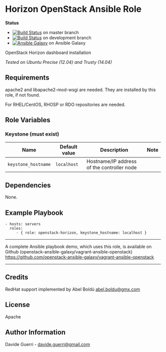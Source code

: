 Horizon OpenStack Ansible Role
=========

**Status**
* [![Build Status](https://travis-ci.org/openstack-ansible-galaxy/openstack-horizon.svg?branch=master)](https://travis-ci.org/openstack-ansible-galaxy/openstack-horizon) on master branch
* [![Build Status](https://travis-ci.org/openstack-ansible-galaxy/openstack-horizon.svg?branch=development)](https://travis-ci.org/openstack-ansible-galaxy/openstack-horizon) on development branch
* [![Ansible Galaxy](http://img.shields.io/badge/dguerri-openstack--horizon-blue.svg)](https://galaxy.ansible.com/list#/roles/1769) on Ansible Galaxy

OpenStack Horizon dashboard installation

_Tested on Ubuntu Precise (12.04) and Trusty (14.04)_

Requirements
------------

apache2 and libapache2-mod-wsgi are needed.
They are installed by this role, if not found.

For RHEL/CentOS, RHOSP or RDO repositories are needed.

Role Variables
--------------

### Keystone (must exist)

| Name | Default value | Description | Note |
|---  |---  |---  |--- |
| `keystone_hostname` | `localhost` | Hostname/IP address of the controller node ||


Dependencies
------------

None.

Example Playbook
----------------

    - hosts: servers
      roles:
         - { role: openstack-horizon, keystone_hostname: localhost }

---

A complete Ansible playbook demo, which uses this role, is available on Github (openstack-ansible-galaxy/vagrant-ansible-openstack) <https://github.com/openstack-ansible-galaxy/vagrant-ansible-openstack>

---

Credits
-------
RedHat support implemented by Abel Boldú <abel.boldu@gmx.com>

License
-------

Apache

Author Information
------------------

Davide Guerri - davide.guerri@gmail.com

